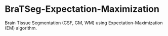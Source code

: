 # BraTSeg-Expectation-Maximization
Brain Tissue Segmentation (CSF, GM, WM) using Expectation-Maximization (EM) algorithm.
